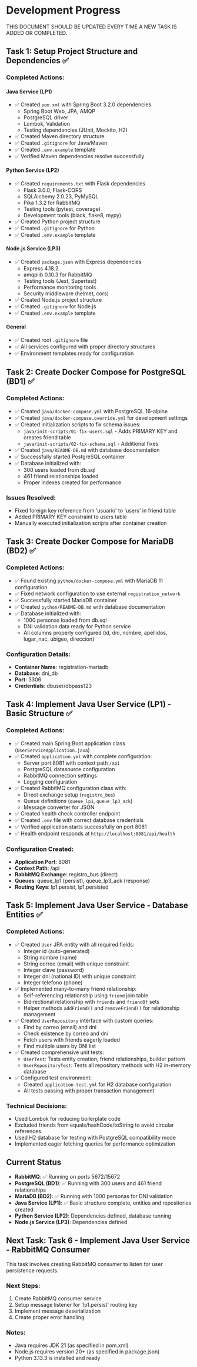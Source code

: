 # Development Progress
THIS DOCUMENT SHOULD BE UPDATED EVERY TIME A NEW TASK IS ADDED OR COMPLETED.

## Task 1: Setup Project Structure and Dependencies ✅

### Completed Actions:

#### Java Service (LP1)
- ✅ Created `pom.xml` with Spring Boot 3.2.0 dependencies
  - Spring Boot Web, JPA, AMQP
  - PostgreSQL driver
  - Lombok, Validation
  - Testing dependencies (JUnit, Mockito, H2)
- ✅ Created Maven directory structure
- ✅ Created `.gitignore` for Java/Maven
- ✅ Created `.env.example` template
- ✅ Verified Maven dependencies resolve successfully

#### Python Service (LP2)
- ✅ Created `requirements.txt` with Flask dependencies
  - Flask 3.0.0, Flask-CORS
  - SQLAlchemy 2.0.23, PyMySQL
  - Pika 1.3.2 for RabbitMQ
  - Testing tools (pytest, coverage)
  - Development tools (black, flake8, mypy)
- ✅ Created Python project structure
- ✅ Created `.gitignore` for Python
- ✅ Created `.env.example` template

#### Node.js Service (LP3)
- ✅ Created `package.json` with Express dependencies
  - Express 4.18.2
  - amqplib 0.10.3 for RabbitMQ
  - Testing tools (Jest, Supertest)
  - Performance monitoring tools
  - Security middleware (helmet, cors)
- ✅ Created Node.js project structure
- ✅ Created `.gitignore` for Node.js
- ✅ Created `.env.example` template

#### General
- ✅ Created root `.gitignore` file
- ✅ All services configured with proper directory structures
- ✅ Environment templates ready for configuration

## Task 2: Create Docker Compose for PostgreSQL (BD1) ✅

### Completed Actions:

- ✅ Created `java/docker-compose.yml` with PostgreSQL 16-alpine
- ✅ Created `java/docker-compose.override.yml` for development settings
- ✅ Created initialization scripts to fix schema issues:
  - `java/init-scripts/01-fix-users.sql` - Adds PRIMARY KEY and creates friend table
  - `java/init-scripts/02-fix-schema.sql` - Additional fixes
- ✅ Created `java/README-DB.md` with database documentation
- ✅ Successfully started PostgreSQL container
- ✅ Database initialized with:
  - 300 users loaded from db.sql
  - 461 friend relationships loaded
  - Proper indexes created for performance

### Issues Resolved:
- Fixed foreign key reference from 'usuario' to 'users' in friend table
- Added PRIMARY KEY constraint to users table
- Manually executed initialization scripts after container creation

## Task 3: Create Docker Compose for MariaDB (BD2) ✅

### Completed Actions:

- ✅ Found existing `python/docker-compose.yml` with MariaDB 11 configuration
- ✅ Fixed network configuration to use external `registration_network`
- ✅ Successfully started MariaDB container
- ✅ Created `python/README-DB.md` with database documentation
- ✅ Database initialized with:
  - 1000 personas loaded from db.sql
  - DNI validation data ready for Python service
  - All columns properly configured (id, dni, nombre, apellidos, lugar_nac, ubigeo, direccion)

### Configuration Details:
- **Container Name**: registration-mariadb
- **Database**: dni_db
- **Port**: 3306
- **Credentials**: dbuser/dbpass123

## Task 4: Implement Java User Service (LP1) - Basic Structure ✅

### Completed Actions:

- ✅ Created main Spring Boot application class (`UserServiceApplication.java`)
- ✅ Created `application.yml` with complete configuration:
  - Server port 8081 with context path `/api`
  - PostgreSQL datasource configuration
  - RabbitMQ connection settings
  - Logging configuration
- ✅ Created RabbitMQ configuration class with:
  - Direct exchange setup (`registro_bus`)
  - Queue definitions (`queue_lp1`, `queue_lp3_ack`)
  - Message converter for JSON
- ✅ Created health check controller endpoint
- ✅ Created `.env` file with correct database credentials
- ✅ Verified application starts successfully on port 8081
- ✅ Health endpoint responds at `http://localhost:8081/api/health`

### Configuration Created:
- **Application Port**: 8081
- **Context Path**: /api
- **RabbitMQ Exchange**: registro_bus (direct)
- **Queues**: queue_lp1 (persist), queue_lp3_ack (response)
- **Routing Keys**: lp1.persist, lp1.persisted

## Task 5: Implement Java User Service - Database Entities ✅

### Completed Actions:

- ✅ Created `User` JPA entity with all required fields:
  - Integer id (auto-generated)
  - String nombre (name)
  - String correo (email) with unique constraint
  - Integer clave (password)
  - Integer dni (national ID) with unique constraint
  - Integer telefono (phone)
- ✅ Implemented many-to-many friend relationship:
  - Self-referencing relationship using `friend` join table
  - Bidirectional relationship with `friends` and `friendOf` sets
  - Helper methods `addFriend()` and `removeFriend()` for relationship management
- ✅ Created `UserRepository` interface with custom queries:
  - Find by correo (email) and dni
  - Check existence by correo and dni
  - Fetch users with friends eagerly loaded
  - Find multiple users by DNI list
- ✅ Created comprehensive unit tests:
  - `UserTest`: Tests entity creation, friend relationships, builder pattern
  - `UserRepositoryTest`: Tests all repository methods with H2 in-memory database
- ✅ Configured test environment:
  - Created `application-test.yml` for H2 database configuration
  - All tests passing with proper transaction management

### Technical Decisions:
- Used Lombok for reducing boilerplate code
- Excluded friends from equals/hashCode/toString to avoid circular references
- Used H2 database for testing with PostgreSQL compatibility mode
- Implemented eager fetching queries for performance optimization

## Current Status

- **RabbitMQ**: ✅ Running on ports 5672/15672
- **PostgreSQL (BD1)**: ✅ Running with 300 users and 461 friend relationships
- **MariaDB (BD2)**: ✅ Running with 1000 personas for DNI validation
- **Java Service (LP1)**: ✅ Basic structure complete, entities and repositories created
- **Python Service (LP2)**: Dependencies defined, database running
- **Node.js Service (LP3)**: Dependencies defined

## Next Task: Task 6 - Implement Java User Service - RabbitMQ Consumer

This task involves creating RabbitMQ consumer to listen for user persistence requests.

### Next Steps:
1. Create RabbitMQ consumer service
2. Setup message listener for 'lp1.persist' routing key
3. Implement message deserialization
4. Create proper error handling

### Notes:
- Java requires JDK 21 (as specified in pom.xml)
- Node.js requires version 20+ (as specified in package.json)
- Python 3.13.3 is installed and ready 